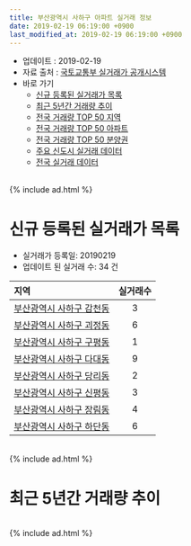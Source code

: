 ```yaml
---
title: 부산광역시 사하구 아파트 실거래 정보
date: 2019-02-19 06:19:00 +0900
last_modified_at: 2019-02-19 06:19:00 +0900
---
```


* 업데이트 : 2019-02-19
* 자료 출처 : [국토교통부 실거래가 공개시스템](http://rt.molit.go.kr)
* 바로 가기
    * [신규 등록된 실거래가 목록](#신규-등록된-실거래가-목록)
    * [최근 5년간 거래량 추이](#최근-5년간-거래량-추이)
    * [전국 거래량 TOP 50 지역](https://ayogom.github.io/apt-trade-info/최근-3개월-전국에서-가장-거래가-많이-발생한-지역)
    * [전국 거래량 TOP 50 아파트](https://ayogom.github.io/apt-trade-info/최근-3개월-전국에서-가장-거래가-많이-발생한-아파트)
    * [전국 거래량 TOP 50 분양권](https://ayogom.github.io/apt-trade-info/최근-3개월-전국에서-가장-거래가-많이-발생한-분양권)
    * [주요 신도시 실거래 데이터](https://ayogom.github.io/apt-trade-info/주요-신도시)
    * [전국 실거래 데이터](https://ayogom.github.io/apt-trade-info/전국)

<br>
{% include ad.html %}
<br>

# 신규 등록된 실거래가 목록
* 실거래가 등록일: 20190219
* 업데이트 된 실거래 수: 34 건


|지역|실거래수|
|:---|:---:|
|[부산광역시 사하구 감천동](https://ayogom.github.io/apt-trade-info/부산광역시-사하구-감천동)|3|
|[부산광역시 사하구 괴정동](https://ayogom.github.io/apt-trade-info/부산광역시-사하구-괴정동)|6|
|[부산광역시 사하구 구평동](https://ayogom.github.io/apt-trade-info/부산광역시-사하구-구평동)|1|
|[부산광역시 사하구 다대동](https://ayogom.github.io/apt-trade-info/부산광역시-사하구-다대동)|9|
|[부산광역시 사하구 당리동](https://ayogom.github.io/apt-trade-info/부산광역시-사하구-당리동)|2|
|[부산광역시 사하구 신평동](https://ayogom.github.io/apt-trade-info/부산광역시-사하구-신평동)|3|
|[부산광역시 사하구 장림동](https://ayogom.github.io/apt-trade-info/부산광역시-사하구-장림동)|4|
|[부산광역시 사하구 하단동](https://ayogom.github.io/apt-trade-info/부산광역시-사하구-하단동)|6|


<br>
{% include ad.html %}
<br>

# 최근 5년간 거래량 추이


<div style="width:100%;">
    <canvas id="deal_progress" height="200"></canvas>
</div>

<script>
new Chart(document.getElementById("deal_progress"), {
    type: 'line',
    data: {
        labels: ['201402','201403','201404','201405','201406','201407','201408','201409','201410','201411','201412','201501','201502','201503','201504','201505','201506','201507','201508','201509','201510','201511','201512','201601','201602','201603','201604','201605','201606','201607','201608','201609','201610','201611','201612','201701','201702','201703','201704','201705','201706','201707','201708','201709','201710','201711','201712','201801','201802','201803','201804','201805','201806','201807','201808','201809','201810','201811','201812','201901','201902'],
        datasets: [{
            label: '매매',
            pointRadius: 1,
            data: [428, 426, 436, 368, 374, 349, 418, 464, 516, 405, 293, 417, 382, 663, 559, 517, 522, 466, 469, 457, 615, 443, 368, 295, 374, 479, 465, 348, 435, 424, 419, 544, 720, 503, 389, 260, 387, 403, 381, 377, 407, 367, 328, 278, 258, 296, 217, 303, 298, 365, 278, 289, 229, 191, 218, 208, 283, 218, 194, 169, 39],
            borderColor: "rgba(255, 201, 14, 1)",
            backgroundColor: "rgba(255, 201, 14, 0.5)",
            fill: false,
            lineTension: 0
        },{
            label: '전월세',
            pointRadius: 1,
            data: [249, 230, 281, 196, 174, 197, 209, 267, 295, 253, 201, 259, 222, 266, 281, 225, 212, 202, 181, 188, 224, 171, 176, 174, 177, 229, 222, 170, 184, 163, 180, 198, 279, 237, 259, 211, 280, 282, 274, 285, 291, 237, 207, 203, 200, 198, 209, 221, 242, 286, 248, 238, 223, 180, 171, 159, 242, 171, 164, 164, 52],
            borderColor: "rgba(0, 141, 185, 1)",
            backgroundColor: "rgba(0, 141, 185, 0.5)",
            fill: false,
            lineTension: 0
        }
        ]
    },
    options: {
        responsive: true,
        title: {
            display: false
        },
        tooltips: {
            mode: 'index',
            intersect: false
        },
        hover: {
            mode: 'nearest',
            intersect: true
        },
        scales: {
            xAxes: [{
                display: true,
                scaleLabel: {
                    display: true,
                    labelString: '년/월'
                }
            }],
            yAxes: [{
                display: true,
                ticks: {
                    suggestedMin: 0,
                },
                scaleLabel: {
                    display: true,
                    labelString: '실거래 수'
                }
            }]
        }
    }
});

</script>


<br>
{% include ad.html %}
<br>

